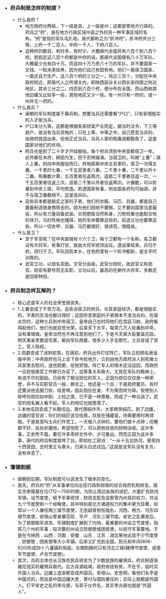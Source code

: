 - ### 府兵制是怎样的制度？
    - 什么是府？
        - 地方政府分两级，下一级是县，上一级是州；这都是管地方行政的。府兵之“府”，是在地方行政区域州县之外的另一种军事区域的名称。“府”是指的军队屯扎地。唐代都称之为“折冲府”。折冲府共分三等，上府一千二百人，中府一千人，下府八百人。
        - 这种府的数目，有时多，有时少。大概唐代全国共有六百个到八百个府。若假定这八百个府都是中府的话，那唐代全国便有八十万军队，大概最少也有四十万。而这四十万乃至八十万的军队，并不要国家一文钱、一粒米来给养，因为他们自己有田有地。他们一面保卫国家，一面还自力生产。这八百个府的三分之一，将近三百个，分配在中央政府附近，即唐代人之所谓关内，即陕西函谷关以西长安四围之附近地区。其余三分之二，四百到六百个府，便分布在全国，而山西和其他边疆又比较多一些，其他地区又少一些。有一州只有一府的，或一州并无一府的。
    - 什么是兵？
        - 唐朝的军队制度属于募兵制，想要当兵还需要看“户口”，只有家境殷实的人才能当兵。
        - 户口本分九等，这都是根据各家财富产业而定。据当时法令，下三等民户，是没有当兵资格的；只在上等、中等之中，自己愿意当兵的，由政府挑选出来，给他正式当兵。当兵人家的租庸调都豁免了，这是国家对他们的优待。
        - 府兵也是到了二十岁才开始服役。每个府兵须到中央首都宿卫一年。此外都在本府，耕田为生，而于农隙操演。当宿卫的，叫做“上番”；唐人上番，则向中央服役而已。府地距离中央五百里的，宿卫一次得五番。一千里的七番，一千五百里者八番，二千里十番，二千里以外十二番。照番数计算，五百里者往返两次，适抵二千里者往返一次。一千五百里者往返三次，适抵二千里以外者往返两次。计番数，可以轮番到中央上宿，平均劳逸。若遇国家有事，则全国各府均可抽调，并不与宿卫番数相干。这是说兵队。
        - 这些兵本都是殷实之家的子弟，他们的衣服、马匹、兵器，都是自己置备制造随身携带去的。因为他们田地不要租，又不要向国家当差服役，所以有力量自备武装。长短肥瘦当然称身，刀枪轻重也能配合他的体力，马的性格也懂得。他的生命要靠这些的，前途立功也要靠这些，所以一切衣甲、兵器、马匹都很好，很讲究，很精良。
    - 什么是卫？
        - 至于军官呢？在中央直辖有十六个卫，每个卫都有一个名称，各卫都设有大将军。有事打仗，就由大将军统领出征。逮战事结束，兵归于府，将归于卫。军队回到本乡，在他府里有一个折冲都尉，是主平时训练的。
        - 武官立功，以勋名奖励。文官分品级，武官分勋阶。故武官又称勋官。勋官有爵号而无实职，立功以后，最高的在朝作大将军，多数还是回家种田。
- ### 府兵制怎样瓦解的？
    - 核心还是军人的社会荣誉感丧失。
    - 1.上番变成了干苦力活。这些当宿卫的府兵，论其家庭经济，都是很殷实的，平素的生活也都过得好；这因穷苦家庭的子弟根本不准当兵的。在唐太宗时，这种士兵到中央宿卫，皇帝自己也时同他们在宫廷习射。政府看得起他们，他们也就自觉光荣。后来天下太平，每常几万人轮番到中央，没有事情做。皇帝当然也不再注意到他们了。于是今天某大臣要盖花园，明天某亲贵要造宅第，都向军队商量，借多少人手去帮忙。士兵变成了苦工，受人贱视。
    - 2.勋爵变成了讽刺挖苦。在唐初，府兵出外打仗阵亡，军队立刻把名册呈报中央；中央政府也马上会下命令给地方，立刻由地方政府派人到死难士兵家里去慰问，送他勋爵，给他赏恤。阵亡军人的棺木还没运回，而政府一应抚恤褒奖工作都已办妥了。这等事关系极大，尤其在军队的精神上，有说不尽的鼓励。已经有了相当勋位的军人，正因为勋位仅仅是一种荣誉，并不与实职官员一般，换言之，他还是一个兵；于是政府要员，有时还要派他去服力役，给差唤。因此勋位在身，不为荣而转为辱。傥使别人称呼你勋位如中尉、上校之类，已不是一种尊敬，而成了一种讥讽了。武官的勋名被人看不起，军人的地位也就堕落了。
    - 3.本地屯田变成了长期戍边。唐代用绢作币，大家携带绢匹。到了边疆，边疆的营官说：你们的绢匹该交给我，存放在储藏室，待需要用时再领取。于是故意叫士兵们作苦工，一天做八点钟的，要他们做十点钟；吃睡都不好，处处折磨他，希望他死了，可以把他存放的财物没收。这许多事，正史所不载，要在许多零碎文件中，才可看出。然而正因为这许多事，唐代的府兵制度就垮了台。即如杜工部诗：“一从十五北防河，便至四十西营田。去时里正与裹头，归来头白还戍边。”这就是说军队没有复员，没有休息了。
- ### 藩镇割据
    - 唐朝到后期，军队制度可以说发生了根本的变化。
    - 首先，府兵的“府”从军事单位向总揽行政和财政的综合政府机构转变。唐玄宗李隆基在位(712～756)时期，为防止周边各族的进犯，大量扩充防戍军镇，设节度使，赋予军事统领﹑财政支配及监察管内州县的权力，共设九个节度使和一个经略使。其中特别是北方诸道权力的集中更为显著，经常以一个人兼任两三镇节度使，王忠嗣曾担任陇右、河西、朔方、河东四镇节度使，安禄山曾身兼范阳﹑平卢﹑河东三镇节度。安史之乱爆发后，为了抵御叛军进攻，军镇制度扩展到了内地，最重要的州设立节度使，指挥几个州的军事﹔较次要的州设立防御使或团练使，以扼守军事要地。于是在今陕西﹑山西﹑河南﹑安徽﹑山东﹑江苏﹑湖北等地出现不少节度使﹑防御使﹑团练使等大小军镇。后来又扩充到全国，到元和年间(806-820)形成四十八藩镇的局面。长期割据的只有河北三镇(魏博节度使、成德军节度使、卢龙节度使)。
    - 其次，兵的主体也从汉族农民兵转变为了少数民族的雇佣兵。府兵制逐渐被花钱买的雇佣兵取代。后方兵源枯竭，政府有钱有势，不在乎，临时买外国人当兵。边疆上逐渐都变成外国兵。安禄山、史思明，看他们名字是中国式的，而且是中国边疆大吏，寄付与国防重任的；实际上就都是外国人。打平安史之乱的李光弼，与郭子仪齐名，其实李光弼也就是“外国人”。
